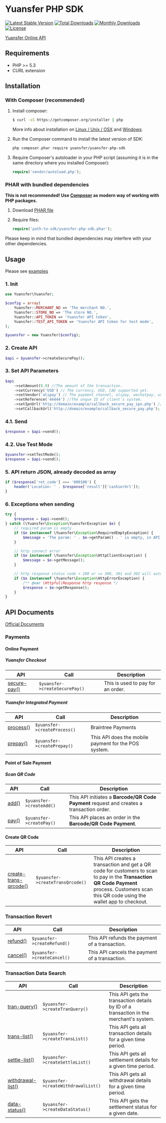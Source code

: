 # Yuansfer PHP SDK

[![Latest Stable Version](https://poser.pugx.org/yuansfer/yuansfer-php-sdk/v/stable)](https://packagist.org/packages/yuansfer/yuansfer-php-sdk)
[![Total Downloads](https://poser.pugx.org/yuansfer/yuansfer-php-sdk/downloads)](https://packagist.org/packages/yuansfer/yuansfer-php-sdk)
[![Monthly Downloads](https://poser.pugx.org/yuansfer/yuansfer-php-sdk/d/monthly)](https://packagist.org/packages/yuansfer/yuansfer-php-sdk)
[![License](https://poser.pugx.org/yuansfer/yuansfer-php-sdk/license)](https://packagist.org/packages/yuansfer/yuansfer-php-sdk)

[Yuansfer Online API](https://docs.yuansfer.com/)


## Requirements

- PHP >= 5.3
- CURL extension


## Installation

### With Composer (recommended)

1. Install composer:
   
    ```sh
    $ curl -sS https://getcomposer.org/installer | php
    ```
    
    More info about installation on [Linux / Unix / OSX](https://getcomposer.org/doc/00-intro.md#installation-linux-unix-osx)
    and [Windows](https://getcomposer.org/doc/00-intro.md#installation-windows).
    
2. Run the Composer command to install the latest version of SDK:

    ```sh
    php composer.phar require yuansfer/yuansfer-php-sdk
    ```

3. Require Composer's autoloader in your PHP script (assuming it is in the same directory where you installed Composer):
   
      ```php
      require('vendor/autoload.php');
      ```
### PHAR with bundled dependencies

**This is not recommended! Use [Composer](http://getcomposer.org) as modern way of working with PHP packages.**

1. Download [PHAR file](https://github.com/yuansfer/yuansfer-php-sdk/releases/latest)

2. Require files:
  
    ```php
    require('path-to-sdk/yuansfer-php-sdk.phar');
    ```

Please keep in mind that bundled dependencies may interfere with your other dependencies.

## Usage

Please see [examples](https://github.com/yuansfer/yuansfer-php-sdk/tree/master/example)

### 1. Init
```php
use Yuansfer\Yuansfer;

$config = array(
    Yuansfer::MERCHANT_NO => 'The merchant NO.',
    Yuansfer::STORE_NO => 'The store NO.',
    Yuansfer::API_TOKEN => 'Yuansfer API token',
    Yuansfer::TEST_API_TOKEN => 'Yuansfer API token for test mode',
);

$yuansfer = new Yuansfer($config);
```

### 2. Create API
```php
$api = $yuansfer->createSecurePay();
```

### 3. Set API Parameters
```php
$api
    ->setAmount(9.9) //The amount of the transaction.
    ->setCurrency('USD') // The currency, USD, CAD supported yet.
    ->setVendor('alipay') // The payment channel, alipay, wechatpay, unionpay, enterprisepay are supported yet.
    ->setReference('44444') //The unque ID of client's system.
    ->setIpnUrl('http://domain/example/callback_secure_pay_ipn.php') // The asynchronous callback method.
    ->setCallbackUrl('http://domain/example/callback_secure_pay.php'); // The Synchronous callback method.
```

### 4.1. Send
```php
$response = $api->send();
```

### 4.2. Use Test Mode
```php
$yuansfer->setTestMode();
$response = $api->send();
```

### 5. API return JSON, already decoded as array  
```php
if ($response['ret_code'] === '000100') {
	header('Location: ' . $response['result']['cashierUrl']);
}
```

### 6. Exceptions when sending
```php
try {
    $response = $api->send();
} catch (\Yuansfer\Exception\YuansferException $e) {
    // required param is empty
    if ($e instanceof \Yuansfer\Exception\RequiredEmptyException) {
        $message = 'The param: ' . $e->getParam() . ' is empty, in API: ' . $e->getApi();
    }

    // http connect error
    if ($e instanceof \Yuansfer\Exception\HttpClientException) {
        $message = $e->getMessage();
    }

    // http response status code < 200 or >= 300, 301 and 302 will auto redirect
    if ($e instanceof \Yuansfer\Exception\HttpErrorException) {
        /** @var \Httpful\Response http response */
        $response = $e->getResponse();
    }
}
```



## API Documents

[Official Documents](https://docs.yuansfer.com/)

### Payments

#### Online Payment

##### Yuansfer Checkout

| API                                                          | Call                           | Description                       |
| ------------------------------------------------------------ | ------------------------------ | --------------------------------- |
| [secure-pay()](https://docs.yuansfer.com/api-reference-v3/payments/online-payment/secure-pay) | `$yuansfer->createSecurePay()` | This is used to pay for an order. |

##### Yuansfer Integrated Payment

| API                                                          | Call                         | Description                                          |
| ------------------------------------------------------------ | ---------------------------- | ---------------------------------------------------- |
| [process()](https://docs.yuansfer.com/api-reference-v3/payments/online-payment/yuansfer-integrated-payment/braintree-payments) | `$yuansfer->createProcess()` | Braintree Payments                                   |
| [prepay()](https://docs.yuansfer.com/api-reference-v3/payments/online-payment/prepay) | `$yuansfer->createPrepay()`  | This API does the mobile payment for the POS system. |

#### Point of Sale Payment

##### Scan QR Code

| API                                                          | Call                     | Description                                                  |
| ------------------------------------------------------------ | ------------------------ | ------------------------------------------------------------ |
| [add()](https://docs.yuansfer.com/api-reference-v3/payments/in-store-payment/scan-qrcode/add) | `$yuansfer->createAdd()` | This API initiates a **Barcode/QR Code Payment** request and creates a transaction order. |
| [pay()](https://docs.yuansfer.com/api-reference-v3/payments/in-store-payment/scan-qrcode/pay) | `$yuansfer->createPay()` | This API places an order in the **Barcode/QR Code Payment**. |

#### Create QR Code

| API                                                          | Call                             | Description                                                  |
| ------------------------------------------------------------ | -------------------------------- | ------------------------------------------------------------ |
| [create-trans-qrcode()](https://docs.yuansfer.com/api-reference-v3/payments/in-store-payment/create-qrcode) | `$yuansfer->createTransQrcode()` | This API creates a transaction and get a QR code for customers to scan to pay in the **Transaction QR Code Payment** process. Customers scan this QR code using the wallet app to checkout. |

### Transaction Revert

| API                                                          | Call                        | Description                                    |
| ------------------------------------------------------------ | --------------------------- | ---------------------------------------------- |
| [refund()](https://docs.yuansfer.com/#refund)                | `$yuansfer->createRefund()` | This API refunds the payment of a transaction. |
| [cancel()](https://docs.yuansfer.com/api-reference-v3/transaction-revert/cancel) | `$yuansfer->createCancel()` | This API cancels the payment of a transaction. |



### Transaction Data Search

| API                                                          | Call                                | Description                                                  |
| ------------------------------------------------------------ | ----------------------------------- | ------------------------------------------------------------ |
| [tran-query()](https://docs.yuansfer.com/api-reference-v3/transaction-data-search/tran-query) | `$yuansfer->createTranQuery()`      | This API gets the transaction details by ID of a transaction in the merchant's system. |
| [trans-list()](https://docs.yuansfer.com/api-reference-v3/transaction-data-search/trans-list) | `$yuansfer->createTransList()`      | This API gets all transaction details for a given time period. |
| [settle-list()](https://docs.yuansfer.com/api-reference-v3/transaction-data-search/settle-list) | `$yuansfer->createSettleList()`     | This API gets all settlement details for a given time period. |
| [withdrawal-list()](https://docs.yuansfer.com/api-reference-v3/transaction-data-search/withdrawal-list) | `$yuansfer->createWithdrawalList()` | This API gets all withdrawal details for a given time period. |
| [data-status()](https://docs.yuansfer.com/api-reference-v3/transaction-data-search/data-status) | `$yuansfer->createDataStatus()`     | This API gets the settlement status for a given date.        |
